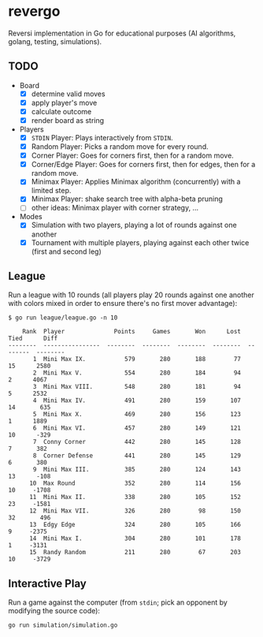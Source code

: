 # revergo

Reversi implementation in Go for educational purposes (AI algorithms, golang, testing, simulations).

## TODO

- Board
    - [x] determine valid moves
    - [x] apply player's move
    - [x] calculate outcome
    - [x] render board as string
- Players
    - [x] `STDIN` Player: Plays interactively from `STDIN`.
    - [x] Random Player: Picks a random move for every round.
    - [x] Corner Player: Goes for corners first, then for a random move.
    - [x] Corner/Edge Player: Goes for corners first, then for edges, then for a random move.
    - [x] Minimax Player: Applies Minimax algorithm (concurrently) with a limited step.
    - [x] Minimax Player: shake search tree with alpha-beta pruning
    - [ ] other ideas: Minimax player with corner strategy, …
- Modes
    - [x] Simulation with two players, playing a lot of rounds against one another
    - [x] Tournament with multiple players, playing against each other twice (first and second leg)

## League

Run a league with 10 rounds (all players play 20 rounds against one another
with colors mixed in order to ensure there's no first mover advantage):

    $ go run league/league.go -n 10

        Rank  Player              Points     Games       Won      Lost      Tied      Diff
    --------  ----------------  --------  --------  --------  --------  --------  --------
           1  Mini Max IX.           579       280       188        77        15      2580
           2  Mini Max V.            554       280       184        94         2      4067
           3  Mini Max VIII.         548       280       181        94         5      2532
           4  Mini Max IV.           491       280       159       107        14       635
           5  Mini Max X.            469       280       156       123         1      1889
           6  Mini Max VI.           457       280       149       121        10      -329
           7  Conny Corner           442       280       145       128         7       382
           8  Corner Defense         441       280       145       129         6       380
           9  Mini Max III.          385       280       124       143        13      -108
          10  Max Round              352       280       114       156        10     -1708
          11  Mini Max II.           338       280       105       152        23     -1581
          12  Mini Max VII.          326       280        98       150        32       496
          13  Edgy Edge              324       280       105       166         9     -2375
          14  Mini Max I.            304       280       101       178         1     -3131
          15  Randy Random           211       280        67       203        10     -3729

## Interactive Play

Run a game against the computer (from `stdin`; pick an opponent by modifying the source code):

    go run simulation/simulation.go 
